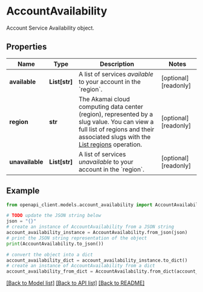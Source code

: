 # AccountAvailability

Account Service Availability object.

## Properties

Name | Type | Description | Notes
------------ | ------------- | ------------- | -------------
**available** | **List[str]** | A list of services _available_ to your account in the &#x60;region&#x60;. | [optional] [readonly] 
**region** | **str** | The Akamai cloud computing data center (region), represented by a slug value. You can view a full list of regions and their associated slugs with the [List regions](https://techdocs.akamai.com/linode-api/reference/get-regions) operation. | [optional] [readonly] 
**unavailable** | **List[str]** | A list of services _unavailable_ to your account in the &#x60;region&#x60;. | [optional] [readonly] 

## Example

```python
from openapi_client.models.account_availability import AccountAvailability

# TODO update the JSON string below
json = "{}"
# create an instance of AccountAvailability from a JSON string
account_availability_instance = AccountAvailability.from_json(json)
# print the JSON string representation of the object
print(AccountAvailability.to_json())

# convert the object into a dict
account_availability_dict = account_availability_instance.to_dict()
# create an instance of AccountAvailability from a dict
account_availability_from_dict = AccountAvailability.from_dict(account_availability_dict)
```
[[Back to Model list]](../README.md#documentation-for-models) [[Back to API list]](../README.md#documentation-for-api-endpoints) [[Back to README]](../README.md)


